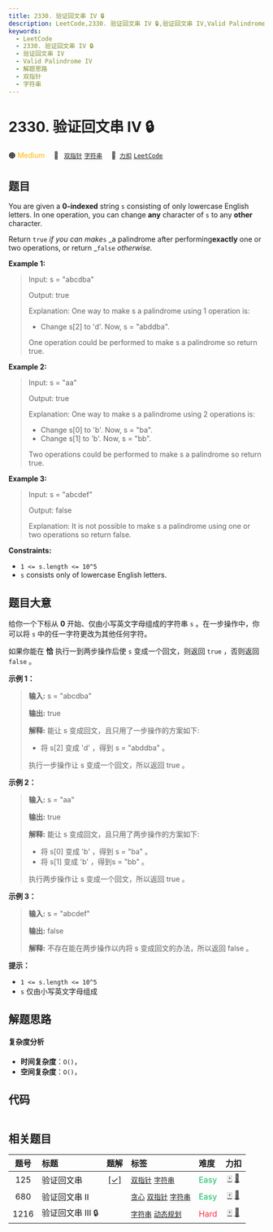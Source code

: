 ```yaml
---
title: 2330. 验证回文串 IV 🔒
description: LeetCode,2330. 验证回文串 IV 🔒,验证回文串 IV,Valid Palindrome IV,解题思路,双指针,字符串
keywords:
  - LeetCode
  - 2330. 验证回文串 IV 🔒
  - 验证回文串 IV
  - Valid Palindrome IV
  - 解题思路
  - 双指针
  - 字符串
---
```


# 2330. 验证回文串 IV 🔒

🟠 <font color=#ffb800>Medium</font>&emsp; 🔖&ensp; [`双指针`](/tag/two-pointers.md) [`字符串`](/tag/string.md)&emsp; 🔗&ensp;[`力扣`](https://leetcode.cn/problems/valid-palindrome-iv) [`LeetCode`](https://leetcode.com/problems/valid-palindrome-iv)

## 题目

You are given a **0-indexed** string `s` consisting of only lowercase English
letters. In one operation, you can change **any** character of `s` to any
**other** character.

Return `true` _if you can make_`s` _a palindrome after performing**exactly**
one or two operations, or return _`false` _otherwise._



**Example 1:**

> Input: s = "abcdba"
> 
> Output: true
> 
> Explanation: One way to make s a palindrome using 1 operation is:
> - Change s[2] to 'd'. Now, s = "abddba".
> 
> One operation could be performed to make s a palindrome so return true.

**Example 2:**

> Input: s = "aa"
> 
> Output: true
> 
> Explanation: One way to make s a palindrome using 2 operations is:
> - Change s[0] to 'b'. Now, s = "ba".
> - Change s[1] to 'b'. Now, s = "bb".
> 
> Two operations could be performed to make s a palindrome so return true.

**Example 3:**

> Input: s = "abcdef"
> 
> Output: false
> 
> Explanation: It is not possible to make s a palindrome using one or two operations so return false.

**Constraints:**

  * `1 <= s.length <= 10^5`
  * `s` consists only of lowercase English letters.


## 题目大意

给你一个下标从 **0** 开始、仅由小写英文字母组成的字符串 `s` 。在一步操作中，你可以将 `s` 中的任一字符更改为其他任何字符。

如果你能在 **恰** 执行一到两步操作后使 `s` 变成一个回文，则返回 `true` ，否则返回 `false` 。



**示例 1：**

> 
> 
> 
> 
> 
> **输入:** s = "abcdba"
> 
> **输出:** true
> 
> **解释:** 能让 s 变成回文，且只用了一步操作的方案如下:
> - 将 s[2] 变成 'd' ，得到 s = "abddba" 。
> 
> 执行一步操作让 s 变成一个回文，所以返回 true 。
> 
> 

**示例 2：**

> 
> 
> 
> 
> 
> **输入:** s = "aa"
> 
> **输出:** true
> 
> **解释:** 能让 s 变成回文，且只用了两步操作的方案如下:
> - 将 s[0] 变成 'b' ，得到 s = "ba" 。
> - 将 s[1] 变成 'b' ，得到s = "bb" 。
> 
> 执行两步操作让 s 变成一个回文，所以返回 true 。 
> 
> 

**示例 3：**

> 
> 
> 
> 
> 
> **输入:** s = "abcdef"
> 
> **输出:** false
> 
> **解释:** 不存在能在两步操作以内将 s 变成回文的办法，所以返回 false 。
> 
> 



**提示：**

  * `1 <= s.length <= 10^5`
  * `s` 仅由小写英文字母组成


## 解题思路

#### 复杂度分析

- **时间复杂度**：`O()`，
- **空间复杂度**：`O()`，

## 代码

```javascript

```

## 相关题目

<!-- prettier-ignore -->
| 题号 | 标题 | 题解 | 标签 | 难度 | 力扣 |
| :------: | :------ | :------: | :------ | :------ | :------: |
| 125 | 验证回文串 | [[✓]](/problem/0125.md) |  [`双指针`](/tag/two-pointers.md) [`字符串`](/tag/string.md) | <font color=#15bd66>Easy</font> | [🀄️](https://leetcode.cn/problems/valid-palindrome) [🔗](https://leetcode.com/problems/valid-palindrome) |
| 680 | 验证回文串 II |  |  [`贪心`](/tag/greedy.md) [`双指针`](/tag/two-pointers.md) [`字符串`](/tag/string.md) | <font color=#15bd66>Easy</font> | [🀄️](https://leetcode.cn/problems/valid-palindrome-ii) [🔗](https://leetcode.com/problems/valid-palindrome-ii) |
| 1216 | 验证回文串 III 🔒 |  |  [`字符串`](/tag/string.md) [`动态规划`](/tag/dynamic-programming.md) | <font color=#ff334b>Hard</font> | [🀄️](https://leetcode.cn/problems/valid-palindrome-iii) [🔗](https://leetcode.com/problems/valid-palindrome-iii) |